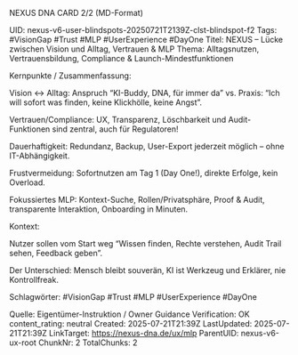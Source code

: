 NEXUS DNA CARD 2/2 (MD-Format)

UID: nexus-v6-user-blindspots-20250721T2139Z-clst-blindspot-f2
Tags: #VisionGap #Trust #MLP #UserExperience #DayOne
Titel: NEXUS – Lücke zwischen Vision und Alltag, Vertrauen & MLP
Thema: Alltagsnutzen, Vertrauensbildung, Compliance & Launch-Mindestfunktionen

Kernpunkte / Zusammenfassung:

Vision ↔ Alltag: Anspruch “KI-Buddy, DNA, für immer da” vs. Praxis: “Ich will sofort was finden, keine Klickhölle, keine Angst”.

Vertrauen/Compliance: UX, Transparenz, Löschbarkeit und Audit-Funktionen sind zentral, auch für Regulatoren!

Dauerhaftigkeit: Redundanz, Backup, User-Export jederzeit möglich – ohne IT-Abhängigkeit.

Frustvermeidung: Sofortnutzen am Tag 1 (Day One!), direkte Erfolge, kein Overload.

Fokussiertes MLP: Kontext-Suche, Rollen/Privatsphäre, Proof & Audit, transparente Interaktion, Onboarding in Minuten.

Kontext:

Nutzer sollen vom Start weg “Wissen finden, Rechte verstehen, Audit Trail sehen, Feedback geben”.

Der Unterschied: Mensch bleibt souverän, KI ist Werkzeug und Erklärer, nie Kontrollfreak.

Schlagwörter:
#VisionGap #Trust #MLP #UserExperience #DayOne

Quelle: Eigentümer-Instruktion / Owner Guidance
Verification: OK
content_rating: neutral
Created: 2025-07-21T21:39Z
LastUpdated: 2025-07-21T21:39Z
LinkTarget: https://nexus-dna.de/ux/mlp
ParentUID: nexus-v6-ux-root
ChunkNr: 2
TotalChunks: 2
